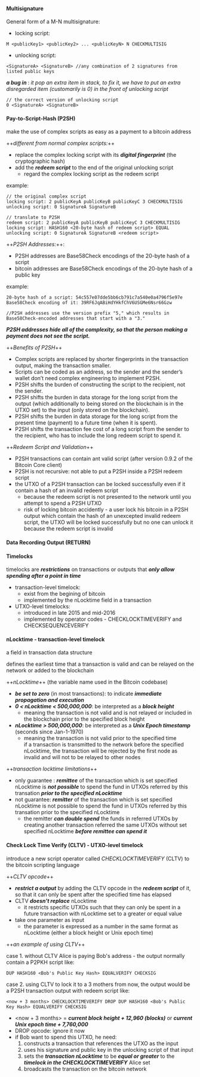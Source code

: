 #### Multisignature 
General form of a M-N multisignature:
* locking script:
```
M <publicKey1> <publicKey2> ... <publicKeyN> N CHECKMULTISIG
```
* unlocking script:
```
<SignatureA> <SignatureB> //any combination of 2 signatures from listed public keys
```
***a bug in <CHECKMULTISIG>***: *it pop an extra item in stack, to fix it, we have to put an extra disregarded item (customarily is 0) in the front of unlocking script*
```
// the correct version of unlocking script
0 <SignatureA> <SignatureB>
```

#### Pay-to-Script-Hash (P2SH)
make the use of complex scripts as easy as a payment to a bitcoin address

++*different from normal complex scripts:*++
* replace the complex locking script with its ***digital fingerprint*** (the cryptographic hash)
* add the ***redeem script*** to the end of the original unlocking script
    * regard the complex locking script as the redeem script

example:
```
// the original complex script
locking script: 2 publicKeyA publicKeyB publicKeyC 3 CHECKMULTISIG
unlocking script: 0 SignatureA SignatureB
```
```
// translate to P2SH
redeem script: 2 publicKeyA publicKeyB publicKeyC 3 CHECKMULTISIG
locking script: HASH160 <20-byte hash of redeem script> EQUAL
unlocking script: 0 SignatureA SignatureB <redeem script>

```

++*P2SH Addresses:*++:   
* P2SH addresses are Base58Check encodings of the 20-byte hash of a script 
* bitcoin addresses are Base58Check encodings of the 20-byte hash of a public key

example:
```
20-byte hash of a script: 54c557e07dde5bb6cb791c7a540e0a4796f5e97e
Base58Check encoding of it: 39RF6JqABiHdYHkfChV6USGMe6Nsr66Gzw

//P2SH addresses use the version prefix "5," which results in Base58Check-encoded addresses that start with a "3."
```

***P2SH addresses hide all of the complexity, so that the person making a payment does not see the script.***

++*Benefits of P2SH*++
* Complex scripts are replaced by shorter fingerprints in the transaction output, making the transaction smaller.
* Scripts can be coded as an address, so the sender and the sender’s wallet don’t need complex engineering to implement P2SH.
* P2SH shifts the burden of constructing the script to the recipient, not the sender.
* P2SH shifts the burden in data storage for the long script from the output (which additionally to being stored on the blockchain is in the UTXO set) to the input (only stored on the blockchain).
* P2SH shifts the burden in data storage for the long script from the present time (payment) to a future time (when it is spent).
* P2SH shifts the transaction fee cost of a long script from the sender to the recipient, who has to include the long redeem script to spend it.

++*Redeem Script and Validation*++
* P2SH transactions can contain ant valid script (after version 0.9.2 of the Bitcoin Core client)
* P2SH is not recursive: not able to put a P2SH inside a P2SH redeem script
* the UTXO of a P2SH transaction can be locked successfully even if it contain a hash of an invalid redeem script
    * because the redeem script is not presented to the network until you attempt to spend a P2SH UTXO
    * risk of locking bitcoin accidently - a user lock his bitcoin in a P2SH output which contain the hash of an unexcepted invalid redeem script, the UTXO will be locked successfully but no one can unlock it because the redeem script is invalid

#### Data Recording Output (RETURN)


#### Timelocks

timelocks are ***restrictions*** on transactions or outputs that ***only allow spending after a point in time***

* transaction-level timelock: 
    * exist from the begining of bitcoin
    * implemented by the nLocktime field in a transaction 
* UTXO-level timelocks:
    * introduced in late 2015 and mid-2016
    * implemented by operator codes - CHECKLOCKTIMEVERIFY and CHECKSEQUENCEVERIFY


#### nLocktime - transaction-level timelock
 
a field in transaction data structure
 
defines the earliest time that a transaction is valid and can be relayed on the network or added to the blockchain

++*nLocktime*++ (the variable name used in the Bitcoin codebase)
* ***be set to zero*** (in most transactions): to indicate ***immediate propagation and execution***
* ***0 < nLocktime < 500,000,000***: be interpreted as a ***block height***
    * meaning the transaction is not valid and is not relayed or included in the blockchain prior to the specified block height
* ***nLocktime > 500,000,000***: be interpreted as a ***Unix Epoch timestamp*** (seconds since Jan-1-1970)
    * meaning the transaction is not valid prior to the specified time   
if a transaction is transmitted to the network before the specified nLocktime, the transaction will be rejected by the first node as invalid and will not to be relayed to other nodes

++*transaction locktime limitations*++
* only guarantee : ***remittee*** of the transaction which is set specified nLocktime is ***not possible*** to spend the fund in UTXOs referred by this transation ***prior to the specified nLocktime***
* not guarantee: ***remitter*** of the transaction which is set specified nLocktime is not possible to spend the fund in UTXOs referred by this transation prior to the specified nLocktime
    * the remitter ***can double spend*** the funds in referred UTXOs by creating another transaction referred the same UTXOs without set specified nLocktime ***before remittee can spend it***


#### Check Lock Time Verify (CLTV) - UTXO-level timelock

introduce a new script operator called *CHECKLOCKTIMEVERIFY* (CLTV) to the bitcoin scripting language
 
++*CLTV opcode*++
* ***restrict a output*** by adding the CLTV opcode in the ***redeem script*** of it, so that it can only be spent after the specified time has elapsed
* CLTV ***doesn't replace*** nLocktime
    * it restricts specific UTXOs such that they can only be spent in a future transaction with nLocktime  set to a greater or equal value
* take one parameter as input
    * the parameter is expressed as a number in the same format as nLocktime (either a block height or Unix epoch time)
    
++*an example of using CLTV*++
 
case 1. without CLTV
Alice is paying Bob's address - the output normally contain a P2PKH script like:
```
DUP HASH160 <Bob's Public Key Hash> EQUALVERIFY CHECKSIG
```

case 2. using CLTV
to lock it to a 3 mothers from now, the output would be a P2SH transaction output with redeem script like:
```
<now + 3 months> CHECKLOCKTIMEVERIFY DROP DUP HASH160 <Bob's Public Key Hash> EQUALVERIFY CHECKSIG
```
* <now + 3 months> = ***current block height + 12,960 (blocks)*** or ***current Unix epoch time + 7,760,000***
* DROP opcode: ignore it now
* if Bob want to spend this UTXO, he need:
    1. constructs a transaction that references the UTXO as the input
    2. uses his signature and public key in the unlocking script of that input
    3. sets the ***transaction nLocktime*** to be ***equal or greater*** to the ***timelock in the CHECKLOCKTIMEVERIFY*** Alice set
    4. broadcasts the transaction on the bitcoin network
